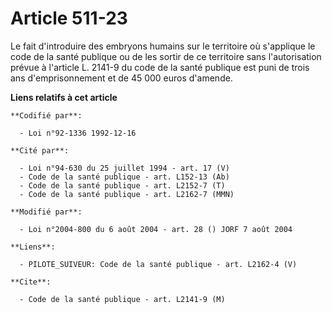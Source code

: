 # Article 511-23

Le fait d'introduire des embryons humains sur le territoire où s'applique le code de la santé publique ou de les sortir de ce
territoire sans l'autorisation prévue à l'article L. 2141-9 du code de la santé publique est puni de trois ans
d'emprisonnement et de 45 000 euros d'amende.

**Liens relatifs à cet article**

	**Codifié par**:

	  - Loi n°92-1336 1992-12-16

	**Cité par**:

	  - Loi n°94-630 du 25 juillet 1994 - art. 17 (V)
	  - Code de la santé publique - art. L152-13 (Ab)
	  - Code de la santé publique - art. L2152-7 (T)
	  - Code de la santé publique - art. L2162-7 (MMN)

	**Modifié par**:

	  - Loi n°2004-800 du 6 août 2004 - art. 28 () JORF 7 août 2004

	**Liens**:

	  - PILOTE_SUIVEUR: Code de la santé publique - art. L2162-4 (V)

	**Cite**:

	  - Code de la santé publique - art. L2141-9 (M)
